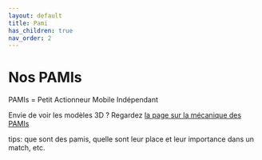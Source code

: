```yaml
---
layout: default
title: Pami
has_children: true
nav_order: 2
---
```


<model-viewer alt="PAMI" src="./Meca/FichiersGLTF/ExportRobotUniWIP.glb" ar style="width:80%; height:400px" shadow-intensity="1" camera-controls min-field-of-view="2deg"></model-viewer>

# Nos PAMIs
PAMIs = Petit Actionneur Mobile Indépendant

Envie de voir les modèles 3D ? Regardez [la page sur la mécanique des PAMIs](./Meca/Meca.html)

tips: que sont des pamis, quelle sont leur place et leur importance dans un match, etc.